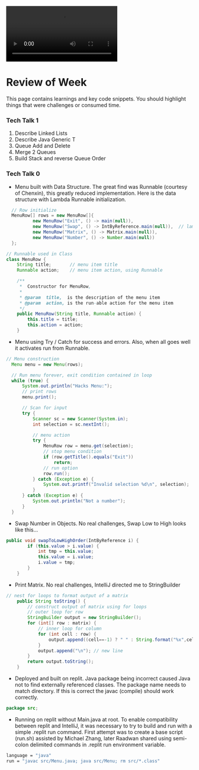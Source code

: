 <div id="video_wrapper">
  <video autoplay loop>
      <source src="https://drive.google.com/uc?export=view&id=1vEEQAHEQNWlZYUpMbfz9t8MYNVgxwoes" type="video/mp4">
  </video>
</div>

# Review of Week
This page contains learnings and key code snippets.  You should highlight things that were challenges or consumed time.

### Tech Talk 1
1. Describe Linked Lists
2. Describe Java Generic T
3. Queue Add and Delete
4. Merge 2 Queues
5. Build Stack and reverse Queue Order


### Tech Talk 0
* Menu built with Data Structure.  The great find was Runnable (courtesy of Chenxin), this greatly reduced implementation.  Here is the data structure with Lambda Runnable initialization.

```java
  // Row initialize
  MenuRow[] rows = new MenuRow[]{
          new MenuRow("Exit", () -> main(null)),
          new MenuRow("Swap", () -> IntByReference.main(null)),  // lambda style, () -> to point to Class.Method
          new MenuRow("Matrix", () -> Matrix.main(null)),
          new MenuRow("Number", () -> Number.main(null))
  };
```  

```java
// Runnable used in Class
class MenuRow {
    String title;       // menu item title
    Runnable action;    // menu item action, using Runnable

    /**
     *  Constructor for MenuRow,
     *
     * @param  title,  is the description of the menu item
     * @param  action, is the run-able action for the menu item
     */
    public MenuRow(String title, Runnable action) {
        this.title = title;
        this.action = action;
    }
```
* Menu using Try / Catch for success and errors.  Also, when all goes well it activates run from Runnable.

```java
// Menu construction
  Menu menu = new Menu(rows);

  // Run menu forever, exit condition contained in loop
  while (true) {
      System.out.println("Hacks Menu:");
      // print rows
      menu.print();

      // Scan for input
      try {
          Scanner sc = new Scanner(System.in);
          int selection = sc.nextInt();

          // menu action
          try {
              MenuRow row = menu.get(selection);
              // stop menu condition
              if (row.getTitle().equals("Exit"))
                  return;
              // run option
              row.run();
          } catch (Exception e) {
              System.out.printf("Invalid selection %d\n", selection);
          }
      } catch (Exception e) {
          System.out.println("Not a number");
      }
  }
```

* Swap Number in Objects.  No real challenges, Swap Low to High looks like this...

```java
public void swapToLowHighOrder(IntByReference i) {
        if (this.value > i.value) {
            int tmp = this.value;
            this.value = i.value;
            i.value = tmp;
        }
    }
```

* Print Matrix.  No real challenges, IntelliJ directed me to StringBuilder

```java
// nest for loops to format output of a matrix
    public String toString() {
        // construct output of matrix using for loops
        // outer loop for row
        StringBuilder output = new StringBuilder();
        for (int[] row : matrix) {
            // inner loop for column
            for (int cell : row) {
                output.append((cell==-1) ? " " : String.format("%x",cell)).append(" ");
            }
            output.append("\n"); // new line
        }
        return output.toString();
    }
```

* Deployed and built on replit.  Java package being incorrect caused Java not to find externally referenced classes.  The package name needs to match directory.  If this is correct the javac (compile) should work correctly.

```java
package src;
```

* Running on replit without Main.java at root.   To enable compatibility between replit and IntelliJ, it was necessary to try to build and run with a simple .replit run command.  First attempt was to create a base script (run.sh) assisted by Michael Zhang, later Raadwan shared using semi-colon delimited commands in .replit run environment variable.
 
```bash
language = "java"
run = "javac src/Menu.java; java src/Menu; rm src/*.class"
```
